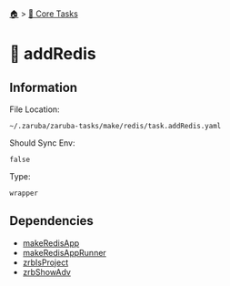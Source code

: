 <!--startTocHeader-->
[🏠](../README.md) > [🥝 Core Tasks](README.md)
# 🧰 addRedis
<!--endTocHeader-->

## Information

File Location:

    ~/.zaruba/zaruba-tasks/make/redis/task.addRedis.yaml

Should Sync Env:

    false

Type:

    wrapper


## Dependencies

* [makeRedisApp](makeRedisApp.md)
* [makeRedisAppRunner](makeRedisAppRunner.md)
* [zrbIsProject](zrbIsProject.md)
* [zrbShowAdv](zrbShowAdv.md)